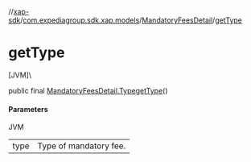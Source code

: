 //[xap-sdk](../../../index.md)/[com.expediagroup.sdk.xap.models](../index.md)/[MandatoryFeesDetail](index.md)/[getType](get-type.md)

# getType

[JVM]\

public final [MandatoryFeesDetail.Type](-type/index.md)[getType](get-type.md)()

#### Parameters

JVM

| | |
|---|---|
| type | Type of mandatory fee. |
